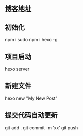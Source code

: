 ## [博客地址](https://lvsally.github.io/)

## 初始化
npm i
sudo npm i hexo -g

## 项目启动
hexo server

## 新建文件
hexo new "My New Post"

## 提交代码自动更新
git add .
git commit -m ‘xx’
git push
